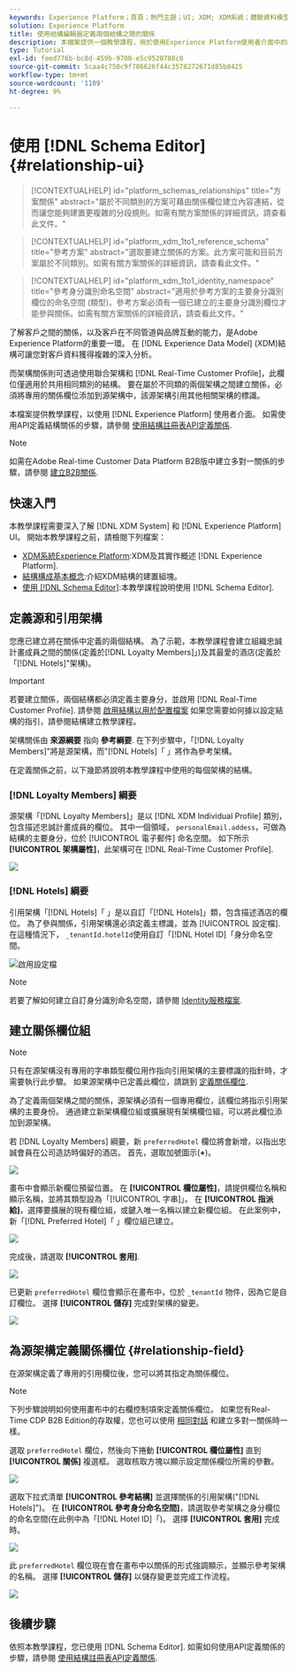 ```yaml
---
keywords: Experience Platform；首頁；熱門主題；UI; XDM; XDM系統；體驗資料模型；體驗資料模型；體驗資料模型；資料模型；結構編輯器；結構編輯器；結構；結構；結構；建立；關係；關係；參考；參考；
solution: Experience Platform
title: 使用結構編輯器定義兩個結構之間的關係
description: 本檔案提供一個教學課程，用於使用Experience Platform使用者介面中的結構編輯器定義兩個結構之間的關係。
type: Tutorial
exl-id: feed776b-bc8d-459b-9700-e5c9520788c0
source-git-commit: 5caa4c750c9f786626f44c3578272671d85b8425
workflow-type: tm+mt
source-wordcount: '1109'
ht-degree: 9%

---
```


# 使用 [!DNL Schema Editor] {#relationship-ui}

>[!CONTEXTUALHELP]
>id="platform_schemas_relationships"
>title="方案關係"
>abstract="屬於不同類別的方案可藉由關係欄位建立內容連結，從而讓您能夠建置更複雜的分段規則。如需有關方案關係的詳細資訊，請查看此文件。"

>[!CONTEXTUALHELP]
>id="platform_xdm_1to1_reference_schema"
>title="參考方案"
>abstract="選取要建立關係的方案。此方案可能和目前方案屬於不同類別。如需有關方案關係的詳細資訊，請查看此文件。"

>[!CONTEXTUALHELP]
>id="platform_xdm_1to1_identity_namespace"
>title="參考身分識別命名空間"
>abstract="適用於參考方案的主要身分識別欄位的命名空間 (類型)。參考方案必須有一個已建立的主要身分識別欄位才能參與關係。如需有關方案關係的詳細資訊，請查看此文件。"

了解客戶之間的關係，以及客戶在不同管道與品牌互動的能力，是Adobe Experience Platform的重要一環。 在 [!DNL Experience Data Model] (XDM)結構可讓您對客戶資料獲得複雜的深入分析。

而架構關係則可透過使用聯合架構和 [!DNL Real-Time Customer Profile]，此欄位僅適用於共用相同類別的結構。 要在屬於不同類的兩個架構之間建立關係，必須將專用的關係欄位添加到源架構中，該源架構引用其他相關架構的標識。

本檔案提供教學課程，以使用 [!DNL Experience Platform] 使用者介面。 如需使用API定義結構關係的步驟，請參閱 [使用結構註冊表API定義關係](relationship-api.md).

>[!NOTE]
>
>如需在Adobe Real-time Customer Data Platform B2B版中建立多對一關係的步驟，請參閱 [建立B2B關係](./relationship-b2b.md).

## 快速入門

本教學課程需要深入了解 [!DNL XDM System] 和 [!DNL Experience Platform] UI。 開始本教學課程之前，請檢閱下列檔案：

* [XDM系統Experience Platform](../home.md):XDM及其實作概述 [!DNL Experience Platform].
* [結構構成基本概念](../schema/composition.md):介紹XDM結構的建置組塊。
* [使用 [!DNL Schema Editor]](create-schema-ui.md):本教學課程說明使用 [!DNL Schema Editor].

## 定義源和引用架構

您應已建立將在關係中定義的兩個結構。 為了示範，本教學課程會建立組織忠誠計畫成員之間的關係(定義於[!DNL Loyalty Members]」)及其最愛的酒店(定義於「[!DNL Hotels]&quot;架構)。

>[!IMPORTANT]
>
>若要建立關係，兩個結構都必須定義主要身分，並啟用 [!DNL Real-Time Customer Profile]. 請參閱 [啟用結構以用於配置檔案](./create-schema-ui.md#profile) 如果您需要如何據以設定結構的指引，請參閱結構建立教學課程。

架構關係由 **來源綱要** 指向 **參考綱要**. 在下列步驟中，「[!DNL Loyalty Members]&quot;將是源架構，而&quot;[!DNL Hotels]「 」將作為參考架構。

在定義關係之前，以下幾節將說明本教學課程中使用的每個架構的結構。

### [!DNL Loyalty Members] 綱要

源架構「[!DNL Loyalty Members]」是以 [!DNL XDM Individual Profile] 類別，包含描述忠誠計畫成員的欄位。 其中一個領域， `personalEmail.addess`，可做為結構的主要身分，位於 [!UICONTROL 電子郵件] 命名空間。 如下所示 **[!UICONTROL 架構屬性]**，此架構可在 [!DNL Real-Time Customer Profile].

![](../images/tutorials/relationship/loyalty-members.png)

### [!DNL Hotels] 綱要

引用架構「[!DNL Hotels]「 」是以自訂「[!DNL Hotels]」類，包含描述酒店的欄位。 為了參與關係，引用架構還必須定義主標識，並為 [!UICONTROL 設定檔]. 在這種情況下， `_tenantId.hotelId`使用自訂「[!DNL Hotel ID]「身分命名空間。

![啟用設定檔](../images/tutorials/relationship/hotels.png)

>[!NOTE]
>
>若要了解如何建立自訂身分識別命名空間，請參閱 [Identity服務檔案](../../identity-service/namespaces.md#manage-namespaces).

## 建立關係欄位組

>[!NOTE]
>
>只有在源架構沒有專用的字串類型欄位用作指向引用架構的主要標識的指針時，才需要執行此步驟。 如果源架構中已定義此欄位，請跳到 [定義關係欄位](#relationship-field).

為了定義兩個架構之間的關係，源架構必須有一個專用欄位，該欄位將指示引用架構的主要身份。 通過建立新架構欄位組或擴展現有架構欄位組，可以將此欄位添加到源架構。

若 [!DNL Loyalty Members] 綱要，新 `preferredHotel` 欄位將會新增，以指出忠誠會員在公司造訪時偏好的酒店。 首先，選取加號圖示(**+**)。

![](../images/tutorials/relationship/loyalty-add-field.png)

畫布中會顯示新欄位預留位置。 在 **[!UICONTROL 欄位屬性]**，請提供欄位名稱和顯示名稱，並將其類型設為「[!UICONTROL 字串]」。 在 **[!UICONTROL 指派給]**，選擇要擴展的現有欄位組，或鍵入唯一名稱以建立新欄位組。 在此案例中，新「[!DNL Preferred Hotel]「 」欄位組已建立。

![](../images/tutorials/relationship/relationship-field-details.png)

完成後，請選取 **[!UICONTROL 套用]**.

![](../images/tutorials/relationship/relationship-field-apply.png)

已更新 `preferredHotel` 欄位會顯示在畫布中，位於 `_tenantId` 物件，因為它是自訂欄位。 選擇 **[!UICONTROL 儲存]** 完成對架構的變更。

![](../images/tutorials/relationship/relationship-field-save.png)

## 為源架構定義關係欄位 {#relationship-field}

在源架構定義了專用的引用欄位後，您可以將其指定為關係欄位。

>[!NOTE]
>
>下列步驟說明如何使用畫布中的右欄控制項來定義關係欄位。 如果您有Real-Time CDP B2B Edition的存取權，您也可以使用 [相同對話](./relationship-b2b.md#relationship-field) 和建立多對一關係時一樣。

選取 `preferredHotel` 欄位，然後向下捲動 **[!UICONTROL 欄位屬性]** 直到 **[!UICONTROL 關係]** 複選框。 選取核取方塊以顯示設定關係欄位所需的參數。

![](../images/tutorials/relationship/relationship-checkbox.png)

選取下拉式清單 **[!UICONTROL 參考結構]** 並選擇關係的引用架構(&quot;[!DNL Hotels]&quot;)。 在 **[!UICONTROL 參考身分命名空間]**，請選取參考架構之身分欄位的命名空間(在此例中為「[!DNL Hotel ID]「)。 選擇 **[!UICONTROL 套用]** 完成時。

![](../images/tutorials/relationship/reference-schema-id-namespace.png)

此 `preferredHotel` 欄位現在會在畫布中以關係的形式強調顯示，並顯示參考架構的名稱。 選擇 **[!UICONTROL 儲存]** 以儲存變更並完成工作流程。

![](../images/tutorials/relationship/relationship-save.png)

## 後續步驟

依照本教學課程，您已使用 [!DNL Schema Editor]. 如需如何使用API定義關係的步驟，請參閱 [使用結構註冊表API定義關係](relationship-api.md).
